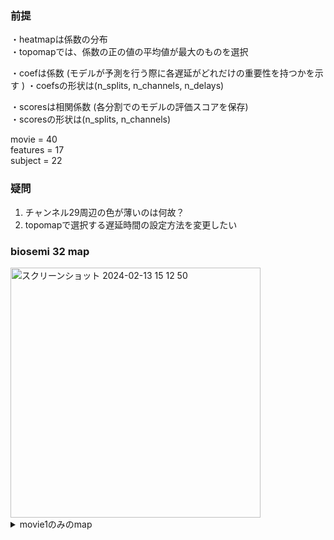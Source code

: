 



### 前提
・heatmapは係数の分布  
・topomapでは、係数の正の値の平均値が最大のものを選択   


・coefは係数 (モデルが予測を行う際に各遅延がどれだけの重要性を持つかを示す ) 
・coefsの形状は(n_splits, n_channels, n_delays)  

・scoresは相関係数 (各分割でのモデルの評価スコアを保存)  
・scoresの形状は(n_splits, n_channels)  

movie = 40   
features = 17  
subject = 22  


### 疑問
1. チャンネル29周辺の色が薄いのは何故？
2. topomapで選択する遅延時間の設定方法を変更したい


### biosemi 32 map

<img width="400" alt="スクリーンショット 2024-02-13 15 12 50" src="https://github.com/am-da/mTRF/assets/112613519/be1350ab-e58a-4ed4-b02f-c6484823bbee">   


 




  
      


<details><summary>movie1のみのmap</summary>


やはり頭頂部(32) + 右前頭部(28) + 左前頭部(1 & 2 & 3)周辺が赤くなる傾向  

movie - featire  

<img width="1063" alt="スクリーンショット 2024-02-25 17 08 26" src="https://github.com/am-da/mTRF/assets/112613519/7f304c79-6c56-45eb-803f-841bbab8723d">



</details>
